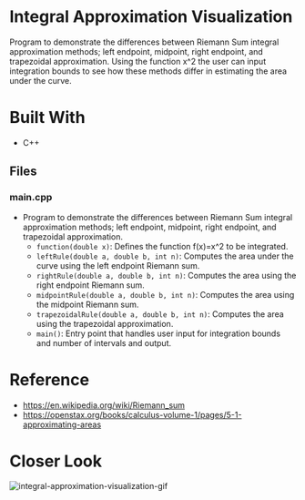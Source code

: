 # Integral Approximation Visualization
Program to demonstrate the differences between Riemann Sum integral approximation methods; left endpoint, midpoint, right endpoint, and trapezoidal approximation. Using the function x^2 the user can input integration bounds to see how these methods differ in estimating the area under the curve.

# Built With
* C++

## Files
### main.cpp
- Program to demonstrate the differences between Riemann Sum integral approximation methods; left endpoint, midpoint, right endpoint, and trapezoidal approximation.
  - `function(double x)`: Defines the function f(x)=x^2 to be integrated.
  - `leftRule(double a, double b, int n)`: Computes the area under the curve using the left endpoint Riemann sum.
  - `rightRule(double a, double b, int n)`: Computes the area using the right endpoint Riemann sum.
  - `midpointRule(double a, double b, int n)`: Computes the area using the midpoint Riemann sum.
  - `trapezoidalRule(double a, double b, int n)`: Computes the area using the trapezoidal approximation.
  - `main()`: Entry point that handles user input for integration bounds and number of intervals and output.

# Reference
* https://en.wikipedia.org/wiki/Riemann_sum
* https://openstax.org/books/calculus-volume-1/pages/5-1-approximating-areas

# Closer Look
![integral-approximation-visualization-gif](https://github.com/RobertxPearce/Integral-Approximation-Visualization/assets/102342225/2f1402e2-0955-4814-b601-69f31998f008)
